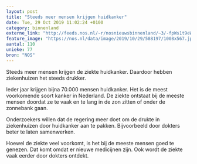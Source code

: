 ```yaml
---
layout: post
title: "Steeds meer mensen krijgen huidkanker"
date: Tue, 29 Oct 2019 11:02:24 +0100
category: binnenland
externe_link: "http://feeds.nos.nl/~r/nosnieuwsbinnenland/~3/-fpWs1t9eWY/2308138"
feature_image: "https://nos.nl/data/image/2019/10/29/588197/1008x567.jpg"
aantal: 110
unieke: 77
bron: "NOS"
---
```


<p>Steeds meer mensen krijgen de ziekte huidkanker. Daardoor hebben ziekenhuizen het steeds drukker.</p>
<p>Ieder jaar krijgen bijna 70.000 mensen huidkanker. Het is de meest voorkomende soort kanker in Nederland. De ziekte ontstaat bij de meeste mensen doordat ze te vaak en te lang in de zon zitten of onder de zonnebank gaan.</p>
<p>Onderzoekers willen dat de regering meer doet om de drukte in ziekenhuizen door huidkanker aan te pakken. Bijvoorbeeld door dokters beter te laten samenwerken.</p>
<p>Hoewel de ziekte veel voorkomt, is het bij de meeste mensen goed te genezen. Dat komt omdat er nieuwe medicijnen zijn. Ook wordt de ziekte vaak eerder door dokters ontdekt.</p><img src="http://feeds.feedburner.com/~r/nosnieuwsbinnenland/~4/-fpWs1t9eWY" height="1" width="1" alt=""/>
